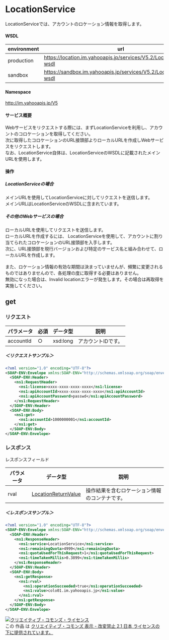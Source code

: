 # LocationService
LocationServiceでは、アカウントのロケーション情報を取得します。
#### WSDL
| environment | url |
|---|---|
| production  | https://location.im.yahooapis.jp/services/V5.2/LocationService?wsdl|
| sandbox  | https://sandbox.im.yahooapis.jp/services/V5.2/LocationService?wsdl|
#### Namespace
http://im.yahooapis.jp/V5
#### サービス概要
Webサービスをリクエストする際には、まずLocationServiceを利用し、アカウントのコロケーションを取得してください。<br>
次に取得したコロケーションのURL接頭部よりローカルURLを作成しWebサービスをリクエストします。<br>
なお、LocationService自体は、LocationServiceのWSDLに記載されたメインURLを使用します。

#### 操作

##### LocationServiceの場合
メインURLを使用してLocationServiceに対してリクエストを送信します。<br>
メインURLはLocationServiceのWSDLに含まれています。

##### その他のWebサービスの場合
ローカルURLを使用してリクエストを送信します。<br>
ローカルURLを作成するには、 LocationServiceを使用して、アカウントに割り当てられたコロケーションのURL接頭部を入手します。<br>
次に、URL接頭部を現行バージョンおよび特定のサービス名と組み合わせて、ローカルURLを作成します。<br>
<br>
また、ロケーション情報の有効な期間は決まっていませんが、頻繁に変更されるものではありませんので、各処理の度に取得する必要はありません。<br>
無効になった場合は、Invalid locationエラーが発生します。その場合は再取得を実施してください。

## get
### リクエスト

| パラメータ | 必須 | データ型 | 説明 | 
|---|---|---|---|
| accountId | ○ | xsd:long | アカウントIDです。 | 

##### ＜リクエストサンプル＞
```xml
<?xml version="1.0" encoding="UTF-8"?> 
<SOAP-ENV:Envelope xmlns:SOAP-ENV="http://schemas.xmlsoap.org/soap/envelope/" xmlns:ns1="http://im.yahooapis.jp/V5"> 
  <SOAP-ENV:Header> 
    <ns1:RequestHeader> 
      <ns1:license>xxxx-xxxx-xxxx-xxxx</ns1:license> 
      <ns1:apiAccountId>xxxx-xxxx-xxxx-xxxx</ns1:apiAccountId> 
      <ns1:apiAccountPassword>passwd</ns1:apiAccountPassword> 
    </ns1:RequestHeader> 
  </SOAP-ENV:Header> 
  <SOAP-ENV:Body> 
    <ns1:get> 
      <ns1:accountId>1000000001</ns1:accountId> 
    </ns1:get> 
  </SOAP-ENV:Body> 
</SOAP-ENV:Envelope>
```

### レスポンス
レスポンスフィールド

| パラメータ | データ型 | 説明 | 
|---|---|---|
| rval | [LocationReturnValue](../data/LocationReturnValue.md) | 操作結果を含むロケーション情報のコンテナです。 | error | [Error](../data/Error.md) | エラーです。 | 

##### ＜レスポンスサンプル＞
```xml
<?xml version="1.0" encoding="UTF-8"?>
<SOAP-ENV:Envelope xmlns:SOAP-ENV="http://schemas.xmlsoap.org/soap/envelope/" xmlns:ns1="http://im.yahooapis.jp/V5">
  <SOAP-ENV:Header>
    <ns1:ResponseHeader>
      <ns1:service>LocationService</ns1:service>
      <ns1:remainingQuota>4999</ns1:remainingQuota>
      <ns1:quotaUsedForThisRequest>1</ns1:quotaUsedForThisRequest>
      <ns1:timeTakenMillis>0.3899</ns1:timeTakenMillis>
    </ns1:ResponseHeader>
  </SOAP-ENV:Header>
  <SOAP-ENV:Body>
    <ns1:getResponse>
      <ns1:rval>
        <ns1:operationSucceeded>true</ns1:operationSucceeded>
        <ns1:value>colo01.im.yahooapis.jp</ns1:value>
      </ns1:rval>
    </ns1:getResponse>
  </SOAP-ENV:Body>
</SOAP-ENV:Envelope>
```
<a rel="license" href="http://creativecommons.org/licenses/by-nd/2.1/jp/"><img alt="クリエイティブ・コモンズ・ライセンス" style="border-width:0" src="https://i.creativecommons.org/l/by-nd/2.1/jp/88x31.png" /></a><br />この 作品 は <a rel="license" href="http://creativecommons.org/licenses/by-nd/2.1/jp/">クリエイティブ・コモンズ 表示 - 改変禁止 2.1 日本 ライセンスの下に提供されています。</a>
